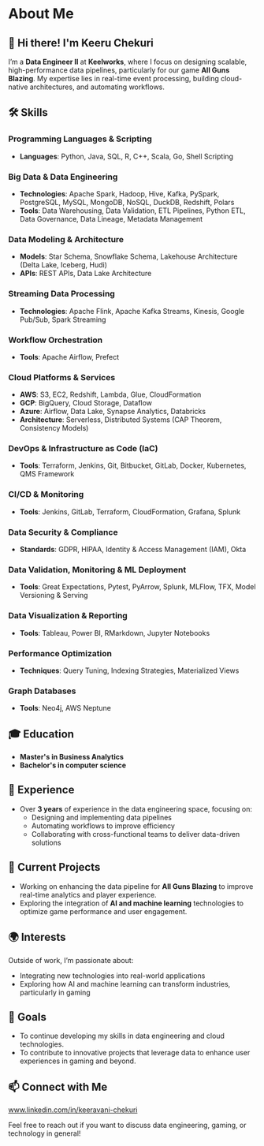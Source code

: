 # About Me

## 👋 Hi there! I'm Keeru Chekuri

I’m a **Data Engineer II** at **Keelworks**, where I focus on designing scalable, high-performance data pipelines, particularly for our game **All Guns Blazing**. My expertise lies in real-time event processing, building cloud-native architectures, and automating workflows.

## 🛠 Skills



### Programming Languages & Scripting
- **Languages**: Python, Java, SQL, R, C++, Scala, Go, Shell Scripting

### Big Data & Data Engineering
- **Technologies**: Apache Spark, Hadoop, Hive, Kafka, PySpark, PostgreSQL, MySQL, MongoDB, NoSQL, DuckDB, Redshift, Polars
- **Tools**: Data Warehousing, Data Validation, ETL Pipelines, Python ETL, Data Governance, Data Lineage, Metadata Management

### Data Modeling & Architecture
- **Models**: Star Schema, Snowflake Schema, Lakehouse Architecture (Delta Lake, Iceberg, Hudi)
- **APIs**: REST APIs, Data Lake Architecture

### Streaming Data Processing
- **Technologies**: Apache Flink, Apache Kafka Streams, Kinesis, Google Pub/Sub, Spark Streaming

### Workflow Orchestration
- **Tools**: Apache Airflow, Prefect

### Cloud Platforms & Services
- **AWS**: S3, EC2, Redshift, Lambda, Glue, CloudFormation
- **GCP**: BigQuery, Cloud Storage, Dataflow
- **Azure**: Airflow, Data Lake, Synapse Analytics, Databricks
- **Architecture**: Serverless, Distributed Systems (CAP Theorem, Consistency Models)

### DevOps & Infrastructure as Code (IaC)
- **Tools**: Terraform, Jenkins, Git, Bitbucket, GitLab, Docker, Kubernetes, QMS Framework

### CI/CD & Monitoring
- **Tools**: Jenkins, GitLab, Terraform, CloudFormation, Grafana, Splunk

### Data Security & Compliance
- **Standards**: GDPR, HIPAA, Identity & Access Management (IAM), Okta

### Data Validation, Monitoring & ML Deployment
- **Tools**: Great Expectations, Pytest, PyArrow, Splunk, MLFlow, TFX, Model Versioning & Serving

### Data Visualization & Reporting
- **Tools**: Tableau, Power BI, RMarkdown, Jupyter Notebooks

### Performance Optimization
- **Techniques**: Query Tuning, Indexing Strategies, Materialized Views

### Graph Databases
- **Tools**: Neo4j, AWS Neptune


## 🎓 Education

- **Master's in Business Analytics**
- **Bachelor's in computer science**

## 🌟 Experience

- Over **3 years** of experience in the data engineering space, focusing on:
  - Designing and implementing data pipelines
  - Automating workflows to improve efficiency
  - Collaborating with cross-functional teams to deliver data-driven solutions

## 🚀 Current Projects

- Working on enhancing the data pipeline for **All Guns Blazing** to improve real-time analytics and player experience.
- Exploring the integration of **AI and machine learning** technologies to optimize game performance and user engagement.

## 🌍 Interests

Outside of work, I’m passionate about:
- Integrating new technologies into real-world applications
- Exploring how AI and machine learning can transform industries, particularly in gaming

## 🎯 Goals

- To continue developing my skills in data engineering and cloud technologies.
- To contribute to innovative projects that leverage data to enhance user experiences in gaming and beyond.

## 📫 Connect with Me

www.linkedin.com/in/keeravani-chekuri

Feel free to reach out if you want to discuss data engineering, gaming, or technology in general!
